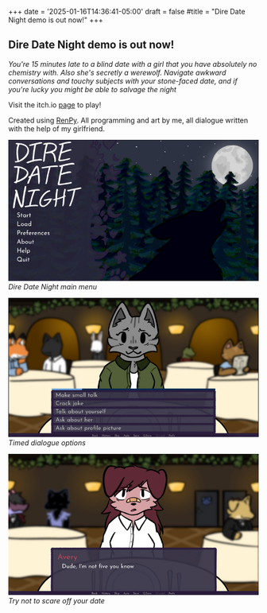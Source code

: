 +++
date = '2025-01-16T14:36:41-05:00'
draft = false
#title = "Dire Date Night demo is out now!"
+++

## Dire Date Night demo is out now!

*You're 15 minutes late to a blind date with a girl that you have absolutely no chemistry with.  Also she's secretly a werewolf.  Navigate awkward conversations and touchy subjects with your stone-faced date, and if you're lucky you might be able to salvage the night*

Visit the itch.io [page](https://limeyshark.itch.io/dire-date-night) to play!

Created using [RenPy](https://www.renpy.org/). All programming and art by me, all dialogue written with the help of my girlfriend.


![menu screenshot](static/images/ddnSC1.png)
*Dire Date Night main menu*


![timed dialogue screenshot](static/images/ddnSC2.png)
*Timed dialogue options*

![avery screenshot](static/images/ddnSC3.png)
*Try not to scare off your date*
